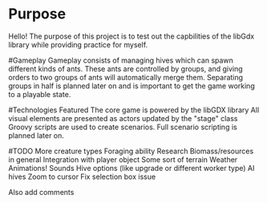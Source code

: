 # Purpose

Hello! The purpose of this project is to test out the capbilities of the libGdx library while providing practice for myself.

#Gameplay
Gameplay consists of managing hives which can spawn different kinds of ants. These ants are controlled by groups, and giving orders to two groups of ants will automatically merge them. Separating groups in half is planned later on and is important to get the game working to a playable state.

#Technologies Featured
The core game is powered by the libGDX library
All visual elements are presented as actors updated by the "stage" class
Groovy scripts are used to create scenarios. Full scenario scripting is planned later on.

#TODO
More creature types
Foraging ability
Research
Biomass/resources in general
Integration with player object
Some sort of terrain
Weather
Animations!
Sounds
Hive options (like upgrade or different worker type)
AI hives
Zoom to cursor
Fix selection box issue

Also add comments
